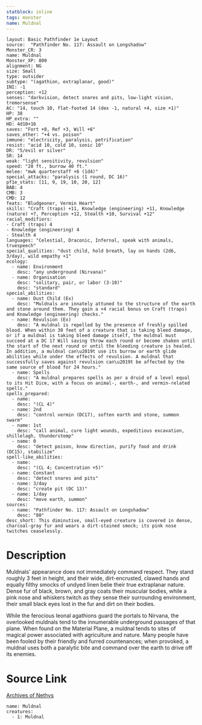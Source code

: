 ```yaml
---
statblock: inline
tags: monster
name: Muldnal
---
```

```statblock
layout: Basic Pathfinder 1e Layout
source:  "Pathfinder No. 117: Assault on Longshadow"
Monster_CR: 3
name: Muldnal
Monster_XP: 800
alignment: NG
size: Small
type: outsider
subtype: "(agathion, extraplanar, good)"
INI: -1
perception: +12
senses: "darkvision, detect snares and pits, low-light vision, tremorsense"
AC: "14, touch 10, flat-footed 14 (dex -1, natural +4, size +1)"
HP: 38
HP_extra: ""
HD: 4d10+16
saves: "Fort +8, Ref +3, Will +6"
saves_other: "+4 vs. poison"
immune: "electricity, paralysis, petrification"
resist: "acid 10, cold 10, sonic 10"
DR: "5/evil or silver"
SR: 14
weak: "light sensitivity, revulsion"
speed: "20 ft., burrow 40 ft."
melee: "mwk quarterstaff +6 (1d4)"
special_attacks: "paralysis (1 round, DC 16)"
pf1e_stats: [11, 9, 19, 10, 20, 12]
BAB: 4
CMB: 3
CMD: 12
feats: "Bludgeoner, Vermin Heart"
skills: "Craft (traps) +11, Knowledge (engineering) +11, Knowledge (nature) +7, Perception +12, Stealth +10, Survival +12"
racial_modifiers:
- Craft (traps) 4
- Knowledge (engineering) 4
- Stealth 4
languages: "Celestial, Draconic, Infernal, speak with animals, truespeech"
special_qualities: "dust child, hold breath, lay on hands (2d6, 3/day), wild empathy +1"
ecology:
  - name: Environment
    desc: "any underground (Nirvana)"
  - name: Organisation
    desc: "solitary, pair, or labor (3-10)"
    desc: "standard"
special_abilities:
  - name: Dust Child (Ex)
    desc: "Muldnals are innately attuned to the structure of the earth and stone around them. They gain a +4 racial bonus on Craft (traps) and Knowledge (engineering) checks."
  - name: Revulsion (Ex)
    desc: "A muldnal is repelled by the presence of freshly spilled blood. When within 30 feet of a creature that is taking bleed damage, or if a muldnal is taking bleed damage itself, the muldnal must succeed at a DC 17 Will saving throw each round or become shaken until the start of the next round or until the bleeding creature is healed. In addition, a muldnal can\u2019t use its burrow or earth glide abilities while under the effects of revulsion. A muldnal that successfully saves against revulsion can\u2019t be affected by the same source of blood for 24 hours."
  - name: Spells
    desc: "A muldnal prepares spells as per a druid of a level equal to its Hit Dice, with a focus on animal-, earth-, and vermin-related spells."
spells_prepared:
  - name:
    desc: "(CL 4)"
  - name: 2nd
    desc: "control vermin (DC17), soften earth and stone, summon swarm"
  - name: 1st
    desc: "call animal, cure light wounds, expeditious excavation, shillelagh, thunderstomp"
  - name: 0
    desc: "detect poison, know direction, purify food and drink (DC15), stabilize"
spell-like_abilities:
  - name:
    desc: "(CL 4; Concentration +5)"
  - name: Constant
    desc: "detect snares and pits"
  - name: 3/day
    desc: "create pit (DC 13)"
  - name: 1/day
    desc: "move earth, summon"
sources:
  - name: "Pathfinder No. 117: Assault on Longshadow"
    desc: "80"
desc_short: This diminutive, small-eyed creature is covered in dense, charcoal-gray fur and wears a dirt-stained smock; its pink nose twitches ceaselessly.
```
# Description
Muldnals’ appearance does not immediately command respect. They stand roughly 3 feet in height, and their wide, dirt-encrusted, clawed hands and equally filthy smocks of undyed linen belie their true extraplanar nature. Dense fur of black, brown, and gray coats their muscular bodies, while a pink nose and whiskers twitch as they sense their surrounding environment, their small black eyes lost in the fur and dirt on their bodies.

 While the ferocious leonal agathions guard the portals to Nirvana, the overlooked muldnals tend to the innumerable underground passages of that plane. When found on the Material Plane, a muldnal tends to sites of magical power associated with agriculture and nature. Many people have been fooled by their friendly and furred countenances; when provoked, a muldnal uses both a paralytic bite and command over the earth to drive off its enemies.
# Source Link
[Archives of Nethys](https://aonprd.com/MonsterDisplay.aspx?ItemName=Muldnal)
```encounter-table
name: Muldnal
creatures:
  - 1: Muldnal
```
